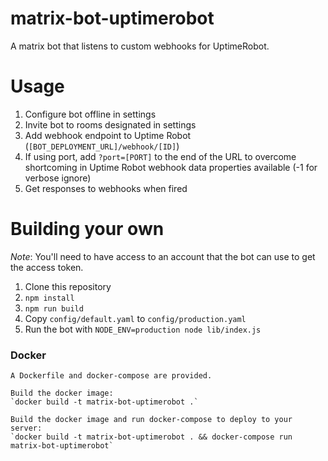 # matrix-bot-uptimerobot

A matrix bot that listens to custom webhooks for UptimeRobot.

# Usage

1. Configure bot offline in settings
2. Invite bot to rooms designated in settings
3. Add webhook endpoint to Uptime Robot (`[BOT_DEPLOYMENT_URL]/webhook/[ID]`)
4. If using port, add `?port=[PORT]` to the end of the URL to overcome shortcoming in Uptime Robot webhook data properties available (-1 for verbose ignore)
5. Get responses to webhooks when fired

# Building your own

*Note*: You'll need to have access to an account that the bot can use to get the access token.

1. Clone this repository
2. `npm install`
3. `npm run build`
4. Copy `config/default.yaml` to `config/production.yaml`
5. Run the bot with `NODE_ENV=production node lib/index.js`

### Docker

```
A Dockerfile and docker-compose are provided.

Build the docker image:
`docker build -t matrix-bot-uptimerobot .`

Build the docker image and run docker-compose to deploy to your server:
`docker build -t matrix-bot-uptimerobot . && docker-compose run matrix-bot-uptimerobot`
```
